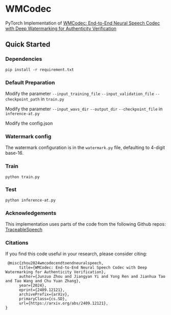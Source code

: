 # WMCodec
PyTorch Implementation of [WMCodec: End-to-End Neural Speech Codec with Deep Watermarking for Authenticity Verification](https://arxiv.org/abs/2409.12121)

## Quick Started
### Dependencies
```
pip install -r requirement.txt
```

### Default Preparation
Modify the parameter `--input_training_file` `--input_validation_file` `--checkpoint_path` in `train.py`

Modify the parameter `--input_wavs_dir` `--output_dir` `--checkpoint_file` in `inference-at.py`

Modify the config.json

### Watermark config
The watermark configuration is in the `watermark.py` file, defaulting to 4-digit base-16.

### Train
```
python train.py
```

### Test
```
python inference-at.py
```

### Acknowledgements
This implementation uses parts of the code from the following Github repos: [TraceableSpeech](https://github.com/zjzser/TraceableSpeech)

### Citations
If you find this code useful in your research, please consider citing:
```
 @misc{zhou2024wmcodecendtoendneuralspeech,
      title={WMCodec: End-to-End Neural Speech Codec with Deep Watermarking for Authenticity Verification}, 
      author={Junzuo Zhou and Jiangyan Yi and Yong Ren and Jianhua Tao and Tao Wang and Chu Yuan Zhang},
      year={2024},
      eprint={2409.12121},
      archivePrefix={arXiv},
      primaryClass={cs.SD},
      url={https://arxiv.org/abs/2409.12121}, 
}
```
